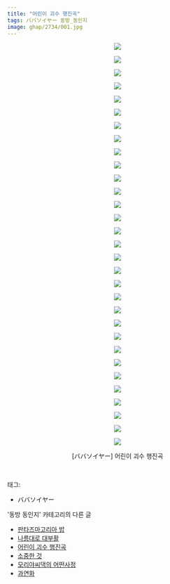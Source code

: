 ```yaml
---
title: "어린이 괴수 행진곡"
tags: ババソイヤー 동방_동인지
image: ghap/2734/001.jpg
---
```

<div class="article">
<p style="text-align: center; clear: none; float: none;"><img src="{{ site.nasurl }}/ghap/2734/001.jpg"/></p>
<p style="text-align: center; clear: none; float: none;"><img src="{{ site.nasurl }}/ghap/2734/002.jpg"/></p>
<p style="text-align: center; clear: none; float: none;"><img src="{{ site.nasurl }}/ghap/2734/003.jpg"/></p>
<p style="text-align: center; clear: none; float: none;"><img src="{{ site.nasurl }}/ghap/2734/004.jpg"/></p>
<p style="text-align: center; clear: none; float: none;"><img src="{{ site.nasurl }}/ghap/2734/005.jpg"/></p>
<p style="text-align: center; clear: none; float: none;"><img src="{{ site.nasurl }}/ghap/2734/006.jpg"/></p>
<p style="text-align: center; clear: none; float: none;"><img src="{{ site.nasurl }}/ghap/2734/007.jpg"/></p>
<p style="text-align: center; clear: none; float: none;"><img src="{{ site.nasurl }}/ghap/2734/008.jpg"/></p>
<p style="text-align: center; clear: none; float: none;"><img src="{{ site.nasurl }}/ghap/2734/009.jpg"/></p>
<p style="text-align: center; clear: none; float: none;"><img src="{{ site.nasurl }}/ghap/2734/010.jpg"/></p>
<p style="text-align: center; clear: none; float: none;"><img src="{{ site.nasurl }}/ghap/2734/011.jpg"/></p>
<p style="text-align: center; clear: none; float: none;"><img src="{{ site.nasurl }}/ghap/2734/012.jpg"/></p>
<p style="text-align: center; clear: none; float: none;"><img src="{{ site.nasurl }}/ghap/2734/013.jpg"/></p>
<p style="text-align: center; clear: none; float: none;"><img src="{{ site.nasurl }}/ghap/2734/014.jpg"/></p>
<p style="text-align: center; clear: none; float: none;"><img src="{{ site.nasurl }}/ghap/2734/015.jpg"/></p>
<p style="text-align: center; clear: none; float: none;"><img src="{{ site.nasurl }}/ghap/2734/016.jpg"/></p>
<p style="text-align: center; clear: none; float: none;"><img src="{{ site.nasurl }}/ghap/2734/017.jpg"/></p>
<p style="text-align: center; clear: none; float: none;"><img src="{{ site.nasurl }}/ghap/2734/018.jpg"/></p>
<p style="text-align: center; clear: none; float: none;"><img src="{{ site.nasurl }}/ghap/2734/019.jpg"/></p>
<p style="text-align: center; clear: none; float: none;"><img src="{{ site.nasurl }}/ghap/2734/020.jpg"/></p>
<p style="text-align: center; clear: none; float: none;"><img src="{{ site.nasurl }}/ghap/2734/021.jpg"/></p>
<p style="text-align: center; clear: none; float: none;"><img src="{{ site.nasurl }}/ghap/2734/022.jpg"/></p>
<p style="text-align: center; clear: none; float: none;"><img src="{{ site.nasurl }}/ghap/2734/023.jpg"/></p>
<p style="text-align: center; clear: none; float: none;"><img src="{{ site.nasurl }}/ghap/2734/024.jpg"/></p>
<p style="text-align: center; clear: none; float: none;"><img src="{{ site.nasurl }}/ghap/2734/025.jpg"/></p>
<p style="text-align: center; clear: none; float: none;"><img src="{{ site.nasurl }}/ghap/2734/026.jpg"/></p>
<p style="text-align: center; clear: none; float: none;"><img src="{{ site.nasurl }}/ghap/2734/027.jpg"/></p>
<p style="text-align: center; clear: none; float: none;"><img src="{{ site.nasurl }}/ghap/2734/028.jpg"/></p>
<p style="text-align: center; clear: none; float: none;"><img src="{{ site.nasurl }}/ghap/2734/029.jpg"/></p>
<p style="text-align: center; clear: none; float: none;"><img src="{{ site.nasurl }}/ghap/2734/030.jpg"/></p>
<p style="text-align: center; clear: none; float: none;"><img src="{{ site.nasurl }}/ghap/2734/031.jpg"/></p>
<p style="text-align: center; clear: none; float: none;">[ババソイヤー] 어린이 괴수 행진곡</p>
<p><br/></p>
</div><div class="tagTrail">
<p>태그: </p>
<ul>
<li>ババソイヤー</li>
</ul>
</div><div class="another">
<p>'동방 동인지' 카테고리의 다른 글</p>
<ul>
<li><a href="/2016-11-24-ghap_2736">판타즈마고리아 밥</a></li>
<li><a href="/2016-11-24-ghap_2735">나름대로 대부활</a></li>
<li><a href="/2016-11-24-ghap_2734">어린이 괴수 행진곡</a></li>
<li><a href="/2016-11-24-ghap_2733">소중한 것</a></li>
<li><a href="/2016-11-24-ghap_2732">모리야씨댁의 어떤사정</a></li>
<li><a href="/2016-11-24-ghap_2731">과연화</a></li>
</ul>
</div><div class="cb_module cb_fluid">
<div class="cb_wrt cb_profile">
</div><!-- commentList close -->
</div>